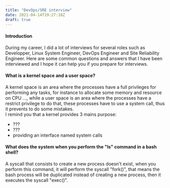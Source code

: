 ```yaml
---
title: "DevOps/SRE interview"
date: 2021-04-14T19:27:18Z
draft: true
---
```


#### Introduction

During my career, I did a lot of interviews for several roles such as
Developper, Linux System Engineer, DevOps Engineer and Site Reliability
Engineer. Here are some common questions and answers that I have been
interviewed and I hope it can help you if you prepare for interviews.

#### What is a kernel space and a user space?

A kernel space is an area where the processes have a full privileges for
performing any tasks, for instance to allocate some memory and resource on CPU ...,
while a user space is an area where the processes have a restrict privilege to
do that, these processes have to use a system call, thus it prevents to do some
mistakes.<br />
I remind you that a kernel provides 3 mains purpose:

* ???
* ???
* providing an interface named system calls

#### What does the system when you perform the "ls" command in a bash shell?

A syscall that consists to create a new process doesn't exist, when you perform
this command, it will perform the syscall "fork()", that means the bash
process will be duplicated instead of creating a new process, then it executes
the syscall "exec()".
